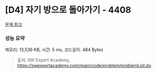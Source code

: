 # [D4] 자기 방으로 돌아가기 - 4408 

[문제 링크](https://swexpertacademy.com/main/code/problem/problemDetail.do?contestProbId=AWNcJ2sapZMDFAV8) 

### 성능 요약

메모리: 13,536 KB, 시간: 5 ms, 코드길이: 484 Bytes



> 출처: SW Expert Academy, https://swexpertacademy.com/main/code/problem/problemList.do